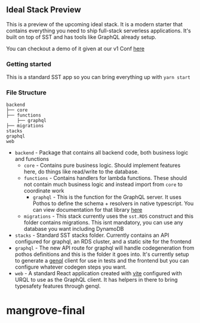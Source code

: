 ## Ideal Stack Preview

This is a preview of the upcoming ideal stack. It is a modern starter that contains everything you need to ship full-stack serverless applications. It's built on top of SST and has tools like GraphQL already setup.

You can checkout a demo of it given at our v1 Conf [here](https://youtu.be/6FzLjpMYcu8?t=5182)

### Getting started

This is a standard SST app so you can bring everything up with `yarn start`

### File Structure

```
backend
├── core
├── functions
    ├── graphql
├── migrations
stacks
graphql
web
```

- `backend` - Package that contains all backend code, both business logic and functions
  - `core` - Contains pure business logic. Should implement features here, do things like read/write to the database.
  - `functions` - Contains handlers for lambda functions. These should not contain much business logic and instead import from `core` to coordinate work
    - `graphql` - This is the function for the GraphQL server. It uses Pothos to define the schema + resolvers in native typescript. You can view documentation for that library [here](https://pothos-graphql.dev/)
  - `migrations` - This stack currently uses the `sst.RDS` construct and this folder contains migrations. This isnt mandatory, you can use any database you want including DynamoDB
- `stacks` - Standard SST stacks folder. Currently contains an API configured for graphql, an RDS cluster, and a static site for the frontend
- `graphql` - The new API route for graphql will handle codegeneration from pothos definitions and this is the folder it goes into. It's currently setup to generate a [genql](https://genql.vercel.app/) client for use in tests and the frontend but you can configure whatever codegen steps you want.
- `web` - A standard React application created with [vite](https://vitejs.dev/) configured with URQL to use as the GraphQL client. It has helpers in there to bring typesafety features through genql.
# mangrove-final
